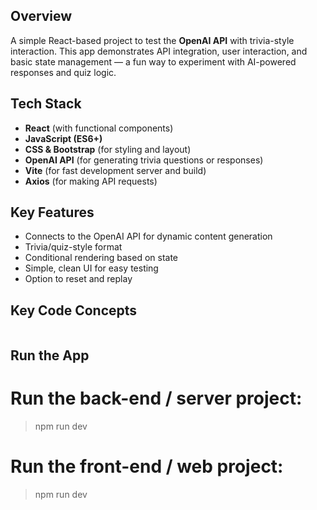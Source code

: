 ## Overview
A simple React-based project to test the **OpenAI API** with trivia-style interaction.
This app demonstrates API integration, user interaction, and basic state management — a fun way to experiment with AI-powered responses and quiz logic.

## Tech Stack
- **React** (with functional components)
- **JavaScript (ES6+)**
- **CSS & Bootstrap** (for styling and layout)
- **OpenAI API** (for generating trivia questions or responses)
- **Vite** (for fast development server and build)
- **Axios** (for making API requests)

## Key Features
- Connects to the OpenAI API for dynamic content generation
- Trivia/quiz-style format
- Conditional rendering based on state
- Simple, clean UI for easy testing
- Option to reset and replay

## Key Code Concepts
```jsx
```

## Run the App
# Run the back-end / server project:
> npm run dev
# Run the front-end / web project:
> npm run dev

